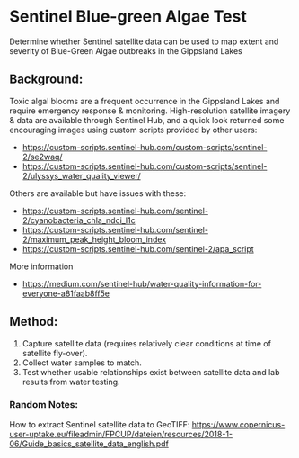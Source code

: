 # Sentinel Blue-green Algae Test
Determine whether Sentinel satellite data can be used to map extent and severity of Blue-Green Algae outbreaks in the Gippsland Lakes

## Background:
Toxic algal blooms are a frequent occurrence in the Gippsland Lakes and require emergency response & monitoring.
High-resolution satellite imagery & data are available through Sentinel Hub, and a quick look returned some encouraging images using custom scripts provided by other users: 
* https://custom-scripts.sentinel-hub.com/custom-scripts/sentinel-2/se2waq/
* https://custom-scripts.sentinel-hub.com/custom-scripts/sentinel-2/ulyssys_water_quality_viewer/


Others are available but have issues with these:
* https://custom-scripts.sentinel-hub.com/sentinel-2/cyanobacteria_chla_ndci_l1c
* https://custom-scripts.sentinel-hub.com/sentinel-2/maximum_peak_height_bloom_index
* https://custom-scripts.sentinel-hub.com/sentinel-2/apa_script

More information
* https://medium.com/sentinel-hub/water-quality-information-for-everyone-a81faab8ff5e

## Method:
1. Capture satellite data (requires relatively clear conditions at time of satellite fly-over).
2. Collect water samples to match.
3. Test whether usable relationships exist between satellite data and lab results from water testing.

### Random Notes:
How to extract Sentinel satellite data to GeoTIFF:
https://www.copernicus-user-uptake.eu/fileadmin/FPCUP/dateien/resources/2018-1-06/Guide_basics_satellite_data_english.pdf
